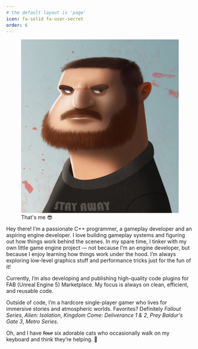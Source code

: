 ```yaml
---
# the default layout is 'page'
icon: fa-solid fa-user-secret
order: 6
---
```


<figure class="text-center">
  <img src="/assets/img/me.jpeg" alt="That's me" class="img-fluid rounded shadow" width="600">
  <figcaption class="mt-2 text-muted">That's me 😎</figcaption>
</figure>

Hey there!
I’m a passionate C++ programmer, a gameplay developer and an aspiring engine developer. I love building gameplay systems and figuring out how things work behind the scenes. In my spare time, I tinker with my own little game engine project — not because I’m an engine developer, but because I enjoy learning how things work under the hood. I’m always exploring low-level graphics stuff and performance tricks just for the fun of it!

Currently, I’m also developing and publishing high-quality code plugins for FAB (Unreal Engine 5) Marketplace. My focus is always on clean, efficient, and reusable code.

Outside of code, I’m a hardcore single-player gamer who lives for immersive stories and atmospheric worlds. Favorites? Definitely *Fallout Series*, *Alien: Isolation*, *Kingdom Come: Deliverance 1 & 2*, *Prey* *Baldur's Gate 3*, *Metro Series*.

Oh, and I have ~~four~~ six adorable cats who occasionally walk on my keyboard and think they’re helping. 🐾

